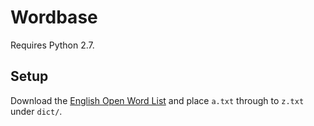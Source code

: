 
# Wordbase

Requires Python 2.7.

## Setup

Download the [English Open Word List](http://dreamsteep.com/projects/the-english-open-word-list.html) and place `a.txt` through to `z.txt` under `dict/`.

